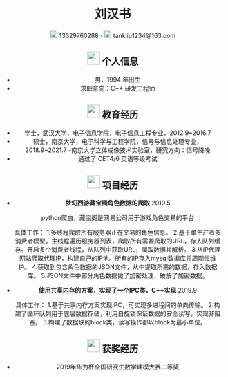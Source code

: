  <center>
     <h1>刘汉书</h1>
     <div>
         <span>
             <img src="assets/phone-solid.svg" width="18px">
             13329760288
         </span>
         ·
         <span>
             <img src="assets/envelope-solid.svg" width="18px">
             tankliu1234@163.com
         </span>


 ## <img src="assets/info-circle-solid.svg" width="30px"> 个人信息 

 - 男，1994 年出生
 - 求职意向：C++ 研发工程师

## <img src="assets/graduation-cap-solid.svg" width="30px"> 教育经历

- 学士，武汉大学，电子信息学院，电子信息工程专业，2012.9~2016.7
- 硕士，南京大学，电子科学与工程学院，信号与信息处理专业，2018.9~2021.7
    -南京大学立体成像技术实验室，研究方向：信号降噪
- 通过了 CET4/6 英语等级考试

## <img src="assets/project-diagram-solid.svg" width="30px"> 项目经历

- **梦幻西游藏宝阁角色数据的爬取**  2019.5

  python爬虫，藏宝阁是网易公司用于游戏角色交易的平台

    具体工作：
    1.多线程爬取所有服务器正在交易的角色信息。
    2.基于单生产者多消费者模型，主线程遍历服务器列表，爬取所有需要爬取的URL，存入队列缓存。开启多个消费者线程，从队列中获取URL，爬取数据并解析。
    3.从IP代理网站爬取代理IP，构建自己的IP池。所有的IP存入mysql数据库并周期性维护。
    4.获取到包含角色数据的JSON文件，从中提取所需的数据，存入数据库。
    5.JSON文件中部分角色数据做了加密处理，破解了加密数据。

- **使用共享内存的方案，实现了一个IPC类，C++实现**  2019.9

    具体工作：
    1.基于共享内存方案实现IPC，可实现多进程间的单向传输。
    2.构建了循环队列用于底层数据存储，利用自旋锁保证数据的安全读写，实现非阻塞。
    3.构建了数据块的block类，读写操作都以block为最小单位。


## <img src="assets/project-diagram-solid.svg" width="30px"> 获奖经历

- 2019年华为杯全国研究生数学建模大赛二等奖

